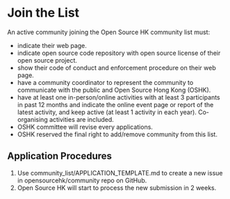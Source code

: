 # Join the List

An active community joining the Open Source HK community list must:

* indicate their web page.
* indicate open source code repository with open source license of their open source project.
* show their code of conduct and enforcement procedure on their web page.
* have a community coordinator to represent the community to communicate with the public and Open Source Hong Kong (OSHK).
* have at least one in-person/online activities with at least 3 participants in past 12 months and indicate the online event page or report of the latest activity, and keep active (at least 1 activity in each year). Co-organising activities are included.
* OSHK committee will revise every applications.
* OSHK reserved the final right to add/remove community from this list.

## Application Procedures

1. Use community_list/APPLICATION_TEMPLATE.md to create a new issue in opensourcehk/community repo on GitHub.
2. Open Source HK will start to process the new submission in 2 weeks.

